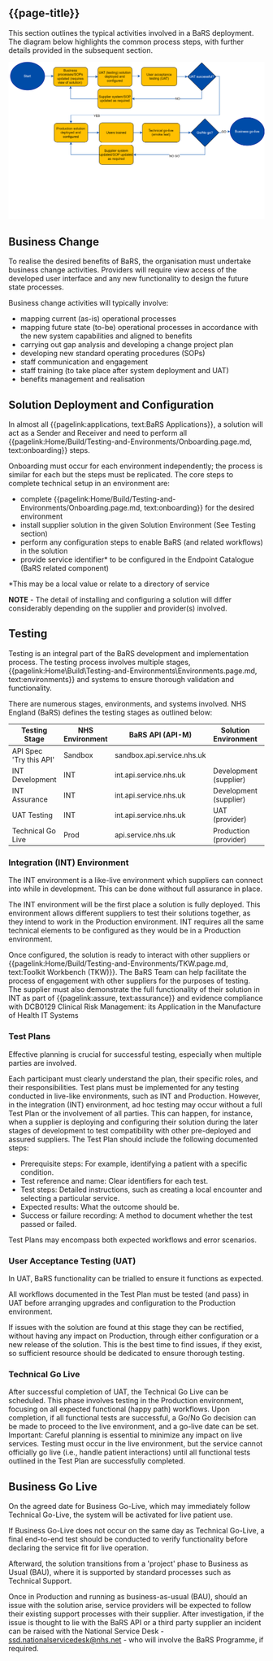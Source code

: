 ## {{page-title}}

This section outlines the typical activities involved in a BaRS deployment.
The diagram below highlights the common process steps, with further details provided in the subsequent section.

 ![Deployment](
https://raw.githubusercontent.com/NHSDigital/booking-and-referral-media/master/src/images/General/Deployment-1.0.0.svg
)
## Business Change
To realise the desired benefits of BaRS, the organisation must undertake business change activities. Providers will require view access of the developed user interface and any new functionality to design the future state processes.

Business change activities will typically involve:

- mapping current (as-is) operational processes
- mapping future state (to-be) operational processes in accordance with the new system capabilities and aligned to benefits
- carrying out gap analysis and developing a change project plan
- developing new standard operating procedures (SOPs)
- staff communication and engagement
- staff training (to take place after system deployment and UAT)
- benefits management and realisation

## Solution Deployment and Configuration
In almost all {{pagelink:applications, text:BaRS Applications}}, a solution will act as a Sender and Receiver and need to perform all {{pagelink:Home/Build/Testing-and-Environments/Onboarding.page.md, text:onboarding}} steps.

Onboarding must occur for each environment independently; the process is similar for each but the steps must be replicated.
The core steps to complete technical setup in an environment are:
- complete {{pagelink:Home/Build/Testing-and-Environments/Onboarding.page.md, text:onboarding}} for the desired environment
- install supplier solution in the given Solution Environment (See Testing section)
- perform any configuration steps to enable BaRS (and related workflows) in the solution
- provide service identifier* to be configured in the Endpoint Catalogue (BaRS related component)

*This may be a local value or relate to a directory of service

**NOTE** - The detail of installing and configuring a solution will differ considerably depending on the supplier and provider(s) involved.

## Testing
Testing is an integral part of the BaRS development and implementation process. The testing process involves multiple stages, {{pagelink:Home\Build\Testing-and-Environments\Environments.page.md, text:environments}} and systems to ensure thorough validation and functionality.

There are numerous stages, environments, and systems involved. NHS England (BaRS) defines the testing stages as outlined below:

| Testing Stage         | NHS Environment  | BaRS API (API-M)             | Solution Environment      | DoS (if required)       |
|-----------------------|------------------|------------------------------|---------------------------|-------------------------|
| API Spec 'Try this API'| Sandbox          | sandbox.api.service.nhs.uk    |                           |                         |
| INT Development        | INT              | int.api.service.nhs.uk        | Development (supplier)    | UserTest                |
| INT Assurance          | INT              | int.api.service.nhs.uk        | Development (supplier)    | UserTest                |
| UAT Testing            | INT              | int.api.service.nhs.uk        | UAT (provider)            | UserTest                |
| Technical Go Live      | Prod             | api.service.nhs.uk            | Production (provider)     | Production              |

### Integration (INT) Environment

The INT environment is a like-live environment which suppliers can connect into while in development. This can be done without full assurance in place. 

The INT environment will be the first place a solution is fully deployed. This environment allows different suppliers to test their solutions together, as they intend to work in the Production environment. INT requires all the same technical elements to be configured as they would be in a Production environment. 

Once configured, the solution is ready to interact with other suppliers or {{pagelink:Home/Build/Testing-and-Environments/TKW.page.md, text:Toolkit Workbench (TKW)}}. The BaRS Team can help facilitate the process of engagement with other suppliers for the purposes of testing. The supplier must also demonstrate the full functionality of their solution in INT as part of {{pagelink:assure, text:assurance}} and evidence compliance with DCB0129 Clinical Risk Management: its Application in the Manufacture of Health IT Systems 


### Test Plans
Effective planning is crucial for successful testing, especially when multiple parties are involved.

Each participant must clearly understand the plan, their specific roles, and their responsibilities.
Test plans must be implemented for any testing conducted in live-like environments, such as INT and Production. However, in the integration (INT) environment, ad hoc testing may occur without a full Test Plan or the involvement of all parties. This can happen, for instance, when a supplier is deploying and configuring their solution during the later stages of development to test compatibility with other pre-deployed and assured suppliers.
The Test Plan should include the following documented steps:
- Prerequisite steps: For example, identifying a patient with a specific condition.
- Test reference and name: Clear identifiers for each test.
- Test steps: Detailed instructions, such as creating a local encounter and selecting a particular service.
- Expected results: What the outcome should be.
- Success or failure recording: A method to document whether the test passed or failed.

Test Plans may encompass both expected workflows and error scenarios.
### User Acceptance Testing (UAT)
In UAT, BaRS functionality can be trialled to ensure it functions as expected.

All workflows documented in the Test Plan must be tested (and pass) in UAT before arranging upgrades and configuration to the Production environment.

 If issues with the solution are found at this stage they can be rectified, without having any impact on Production, through either configuration or a new release of the solution. This is the best time to find issues, if they exist, so sufficient resource should be dedicated to ensure thorough testing.
### Technical Go Live
After successful completion of UAT, the Technical Go Live can be scheduled. This phase involves testing in the Production environment, focusing on all expected functional (happy path) workflows.
Upon completion, if all functional tests are successful, a Go/No Go decision can be made to proceed to the live environment, and a go-live date can be set.
Important: Careful planning is essential to minimize any impact on live services. Testing must occur in the live environment, but the service cannot officially go live (i.e., handle patient interactions) until all functional tests outlined in the Test Plan are successfully completed.
## Business Go Live
On the agreed date for Business Go-Live, which may immediately follow Technical Go-Live, the system will be activated for live patient use.

 If Business Go-Live does not occur on the same day as Technical Go-Live, a final end-to-end test should be conducted to verify functionality before declaring the service fit for live operation.

Afterward, the solution transitions from a 'project' phase to Business as Usual (BAU), where it is supported by standard processes such as Technical Support.

Once in Production and running as business-as-usual (BAU), should an issue with the solution arise, service providers will be expected to follow their existing support processes with their supplier. After investigation, if the issue is thought to lie with the BaRS API or a third party supplier an incident can be raised with the National Service Desk - ssd.nationalservicedesk@nhs.net - who will involve the BaRS Programme, if required.


